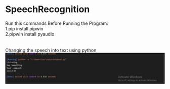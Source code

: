 # SpeechRecognition
Run this commands Before Running the Program:</br>
1.pip install pipwin</br>
2.pipwin install pyaudio</br>
</br>
</br>
Changing the speech into text using python
![](pic.JPG)
